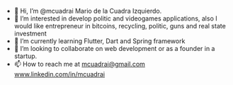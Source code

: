 - 👋 Hi, I’m @mcuadrai   Mario de la Cuadra Izquierdo.  
- 👀 I’m interested in develop politic and videogames applications, also I would like entrepreneur in bitcoins, recycling, politic, guns and real state investment
- 🌱 I’m currently learning Flutter, Dart and Spring framework
- 💞️ I’m looking to collaborate on web development or as a founder in a startup.
- 📫 How to reach me at mcuadrai@gmail.com  www.linkedin.com/in/mcuadrai

<!---
mcuadrai/mcuadrai is a ✨ special ✨ repository because its `README.md` (this file) appears on your GitHub profile.
You can click the Preview link to take a look at your changes.
--->
